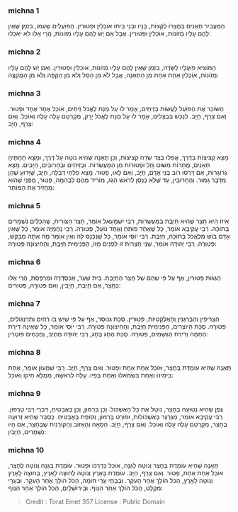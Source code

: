 
### michna 1
הַמַּעֲבִיר תְּאֵנִים בַּחֲצֵרוֹ לִקְצוֹת, בָּנָיו וּבְנֵי בֵיתוֹ אוֹכְלִין וּפְטוּרִין. הַפּוֹעֲלִים שֶׁעִמּוֹ, בִּזְמַן שֶׁאֵין לָהֶם עָלָיו מְזוֹנוֹת, אוֹכְלִין וּפְטוּרִין. אֲבָל אִם יֶשׁ לָהֶם עָלָיו מְזוֹנוֹת, הֲרֵי אֵלּוּ לֹא יֹאכֵלוּ:

### michna 2
הַמּוֹצִיא פּוֹעֲלָיו לַשָּׂדֶה, בִּזְמַן שֶׁאֵין לָהֶם עָלָיו מְזוֹנוֹת, אוֹכְלִין וּפְטוּרִין. וְאִם יֶשׁ לָהֶם עָלָיו מְזוֹנוֹת, אוֹכְלִין אַחַת אַחַת מִן הַתְּאֵנָה, אֲבָל לֹא מִן הַסַּל וְלֹא מִן הַקֻּפָּה וְלֹא מִן הַמֻּקְצֶה:

### michna 3
הַשּׂוֹכֵר אֶת הַפּוֹעֵל לַעֲשׂוֹת בְּזֵיתִים, אָמַר לוֹ עַל מְנָת לֶאֱכֹל זֵיתִים, אוֹכֵל אֶחָד אֶחָד וּפָטוּר. וְאִם צֵרַף, חַיָּב. לְנַכֵּשׁ בִּבְצָלִים, אָמַר לוֹ עַל מְנָת לֶאֱכֹל יָרָק, מְקַרְטֵם עָלֶה עָלֶה וְאוֹכֵל. וְאִם צֵרַף, חַיָּב:

### michna 4
מָצָא קְצִיצוֹת בַּדֶּרֶךְ, אֲפִלּוּ בְצַד שְׂדֵה קְצִיצוֹת, וְכֵן תְּאֵנָה שֶׁהִיא נוֹטָה עַל דֶּרֶךְ, וּמָצָא תַחְתֶּיהָ תְּאֵנִים, מֻתָּרוֹת מִשּׁוּם גָּזֵל וּפְטוּרוֹת מִן הַמַּעֲשְׂרוֹת. וּבְזֵיתִים וּבְחָרוּבִים, חַיָּבִים. מָצָא גְרוֹגָרוֹת, אִם דָּרְסוּ רוֹב בְּנֵי אָדָם, חַיָּב, וְאִם לָאו, פָּטוּר. מָצָא פִלְחֵי דְבֵלָה, חַיָּב, שֶׁיָּדוּעַ שֶׁהֵן מִדָּבָר גָּמוּר. וְהֶחָרוּבִין, עַד שֶׁלֹּא כְנָסָן לְרֹאשׁ הַגַּג, מוֹרִיד מֵהֶם לִבְהֵמָה, פָּטוּר, מִפְּנֵי שֶׁהוּא מַחֲזִיר אֶת הַמּוֹתָר:

### michna 5
אֵיזוֹ הִיא חָצֵר שֶׁהִיא חַיֶּבֶת בַּמַּעֲשְׂרוֹת, רַבִּי יִשְׁמָעֵאל אוֹמֵר, חָצֵר הַצּוֹרִית, שֶׁהַכֵּלִים נִשְׁמָרִים בְּתוֹכָהּ. רַבִּי עֲקִיבָא אוֹמֵר, כָּל שֶׁאֶחָד פּוֹתֵחַ וְאֶחָד נוֹעֵל, פְּטוּרָה. רַבִּי נְחֶמְיָה אוֹמֵר, כָּל שֶׁאֵין אָדָם בּוֹשׁ מִלֶּאֱכֹל בְּתוֹכָהּ, חַיֶּבֶת. רַבִּי יוֹסֵי אוֹמֵר, כָּל שֶׁנִּכְנָס לָהּ וְאֵין אוֹמֵר מָה אַתָּה מְבַקֵּשׁ, פְּטוּרָה. רַבִּי יְהוּדָה אוֹמֵר, שְׁנֵי חֲצֵרוֹת זוֹ לִפְנִים מִזּוֹ, הַפְּנִימִית חַיֶּבֶת, וְהַחִיצוֹנָה פְּטוּרָה:

### michna 6
הַגַּגּוֹת פְּטוּרִין, אַף עַל פִּי שֶׁהֵם שֶׁל חָצֵר הַחַיָּבֶת. בֵּית שַׁעַר, אַכְסַדְרָה וּמִרְפֶּסֶת, הֲרֵי אֵלּוּ כֶּחָצֵר, אִם חַיֶּבֶת, חַיָּבִין, וְאִם פְּטוּרָה, פְּטוּרִים:

### michna 7
הַצְּרִיפִין וְהַבֻּרְגָּנִין וְהָאֶלְקָטִיּוֹת, פְּטוּרִין. סֻכַּת גִּנּוֹסַר, אַף עַל פִּי שֶׁיֶּשׁ בּוֹ רֵחַיִם וְתַרְנְגוֹלִים, פְּטוּרָה. סֻכַּת הַיּוֹצְרִים, הַפְּנִימִית חַיֶּבֶת, וְהַחִיצוֹנָה פְּטוּרָה. רַבִּי יוֹסֵי אוֹמֵר, כָּל שֶׁאֵינָהּ דִּירַת הַחַמָּה וְדִירַת הַגְּשָׁמִים, פְּטוּרָה. סֻכַּת הֶחָג בֶּחָג, רַבִּי יְהוּדָה מְחַיֵּב, וַחֲכָמִים פּוֹטְרִין:

### michna 8
תְּאֵנָה שֶׁהִיא עוֹמֶדֶת בֶּחָצֵר, אוֹכֵל אַחַת אַחַת וּפָטוּר. וְאִם צֵרַף, חַיָּב. רַבִּי שִׁמְעוֹן אוֹמֵר, אַחַת בִּימִינוֹ וְאַחַת בִּשְׂמֹאלוֹ וְאַחַת בְּפִיו. עָלָה לְרֹאשָׁהּ, מְמַלֵּא חֵיקוֹ וְאוֹכֵל:

### michna 9
גֶּפֶן שֶׁהִיא נְטוּעָה בֶחָצֵר, נוֹטֵל אֶת כָּל הָאֶשְׁכּוֹל. וְכֵן בְּרִמּוֹן, וְכֵן בַּאֲבַטִּיחַ, דִּבְרֵי רַבִּי טַרְפוֹן. רַבִּי עֲקִיבָא אוֹמֵר, מְגַרְגֵּר בָּאֶשְׁכּוֹלוֹת, וּפוֹרֵט בָּרִמּוֹן, וְסוֹפֵת בָּאֲבַטִּיחַ. כֻּסְבָּר שֶׁהִיא זְרוּעָה בֶחָצֵר, מְקַרְטֵם עָלֶה עָלֶה וְאוֹכֵל. וְאִם צֵרַף, חַיָּב. הַסֵּאָה וְהָאֵזוֹב וְהַקּוֹרָנִית שֶׁבֶּחָצֵר, אִם הָיוּ נִשְׁמָרִים, חַיָּבִין:

### michna 10
תְּאֵנָה שֶׁהִיא עוֹמֶדֶת בֶּחָצֵר וְנוֹטָה לַגִּנָּה, אוֹכֵל כְּדַרְכּוֹ וּפָטוּר. עוֹמֶדֶת בַּגִּנָּה וְנוֹטָה לֶחָצֵר, אוֹכֵל אַחַת אַחַת, פָּטוּר. וְאִם צֵרַף, חַיָּב. עוֹמֶדֶת בָּאָרֶץ וְנוֹטָה לְחוּצָה לָאָרֶץ, בְּחוּצָה לָאָרֶץ וְנוֹטָה לָאָרֶץ, הַכֹּל הוֹלֵךְ אַחַר הָעִקָּר. וּבְבָתֵּי עָרֵי חוֹמָה, הַכֹּל הוֹלֵךְ אַחַר הָעִקָּר. וּבְעָרֵי מִקְלָט, הַכֹּל הוֹלֵךְ אַחַר הַנּוֹף. וּבִירוּשָׁלַיִם, הַכֹּל הוֹלֵךְ אַחַר הַנּוֹף:

>Credit : Torat Emet 357
>License : Public Domain 
